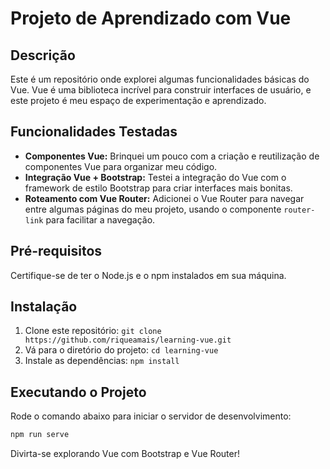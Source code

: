 # Projeto de Aprendizado com Vue

## Descrição
Este é um repositório onde explorei algumas funcionalidades básicas do Vue. Vue é uma biblioteca incrível para construir interfaces de usuário, e este projeto é meu espaço de experimentação e aprendizado.

## Funcionalidades Testadas
- **Componentes Vue:** Brinquei um pouco com a criação e reutilização de componentes Vue para organizar meu código.
- **Integração Vue + Bootstrap:** Testei a integração do Vue com o framework de estilo Bootstrap para criar interfaces mais bonitas.
- **Roteamento com Vue Router:** Adicionei o Vue Router para navegar entre algumas páginas do meu projeto, usando o componente `router-link` para facilitar a navegação.

## Pré-requisitos
Certifique-se de ter o Node.js e o npm instalados em sua máquina.

## Instalação
1. Clone este repositório: `git clone https://github.com/riqueamais/learning-vue.git`
2. Vá para o diretório do projeto: `cd learning-vue`
3. Instale as dependências: `npm install`

## Executando o Projeto
Rode o comando abaixo para iniciar o servidor de desenvolvimento:

```bash
npm run serve
```

Divirta-se explorando Vue com Bootstrap e Vue Router!